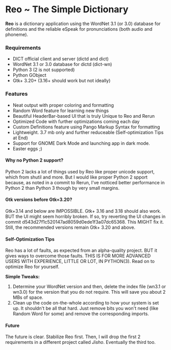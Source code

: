 # Reo ~ The Simple Dictionary
**Reo** is a dictionary application using the WordNet 3.1 (or 3.0) database for definitions and the reliable eSpeak for pronunciations (both audio and phoneme).
### Requirements
 * DICT official client and server (dictd and dict)
 * WordNet 3.1 or 3.0 database for dictd (dict-wn)
 * Python 3 (2 is not supported)
 * Python GObject
 * Gtk+ 3.20+ (3.16+ should work but not ideally)

### Features
 * Neat output with proper coloring and formatting
 * Random Word feature for learning new things
 * Beautiful HeaderBar-based UI that is truly Unique to Reo and Rerun
 * Optimized Code with further optimizations coming each day
 * Custom Definitions feature using Pango Markup Syntax for formatting
 * Lightweight. 3.7 mb only and further reduceable (Self-optimization Tips at End)
 * Support for GNOME Dark Mode and launching app in dark mode.
 * Easter eggs ;)

#### Why no Python 2 support?
Python 2 lacks a lot of things used by Reo like proper unicode support, which from shutil and more. But I would like proper Python 2 spport because, as noted in a commit to Rerun, I've notticed better performance in Python 2 than Python 3 though by very small margins.

#### Gtk versions before Gtk+3.20?
Gtk+3.14 and below are IMPOSSIBLE. Gtk+ 3.16 and 3.18 should also work. BUT the UI might seem horribly broken. If so, try reverting the UI changes in commit d543d27f1c520147ad8059d0ede1f3a07dc65368. This MIGHT fix it.
Still, the recommended versions remain Gtk+ 3.20 and above.

#### Self-Optimization Tips
Reo has a lot of faults, as expected from an alpha-quality project. BUT it gives ways to overcome those faults. THIS IS FOR MORE ADVANCED USERS WITH EXPERIENCE, LITTLE OR LOT, IN PYTHON(3). Read on to optimize Reo for yourself.  

**Simple Tweaks:**  

 1. Determine your WordNet version and then, delete the index file (wn3.1 or wn3.0) for the version that you do not require. This will save you about 2 MBs of space.
 2. Clean up the code on-the-whole according to how your system is set up. It shouldn't be all that hard. Just remove bits you won't need (like Random Word for some) and remove the corresponding imports.

#### Future
The future is clear. Stabilize Reo first. Then, I will drop the first 2 requirements in a different project called *Jisho*. Eventually the third too.
